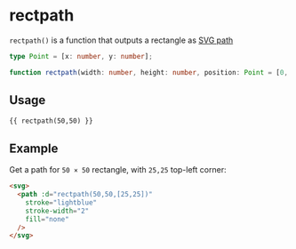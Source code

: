 # rectpath

`rectpath()` is a function that outputs a rectangle as [SVG path](https://developer.mozilla.org/en-US/docs/Web/SVG/Tutorial/Paths)

```ts
type Point = [x: number, y: number];

function rectpath(width: number, height: number, position: Point = [0, 0]);
```

## Usage

```md
{{ rectpath(50,50) }}
```

## Example

Get a path for `50 × 50` rectangle, with `25,25` top-left corner:

```md
<svg>
  <path :d="rectpath(50,50,[25,25])"
    stroke="lightblue"
    stroke-width="2"
    fill="none"
  />
</svg>
```
